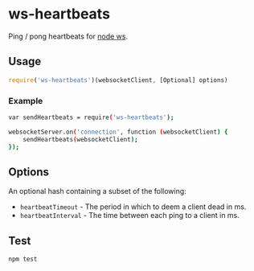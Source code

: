 # ws-heartbeats

Ping / pong heartbeats for [node ws](https://github.com/websockets/ws).

## Usage

```js
require('ws-heartbeats')(websocketClient, [Optional] options)
```

### Example

```bash
var sendHeartbeats = require('ws-heartbeats');

websocketServer.on('connection', function (websocketClient) {
    sendHeartbeats(websocketClient);
});
```

## Options

An optional hash containing a subset of the following:

* `heartbeatTimeout` - The period in which to deem a client dead in ms.
* `heartbeatInterval` - The time between each ping to a client in ms.


## Test

`npm test`

